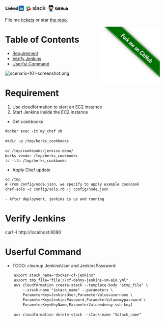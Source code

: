 [![LinkedIn](https://raw.githubusercontent.com/USDevOps/mywechat-slack-group/master/images/linkedin.png)](https://www.linkedin.com/in/dennyzhang001) [![Slack](https://raw.githubusercontent.com/USDevOps/mywechat-slack-group/master/images/slack.png)](https://www.dennyzhang.com/slack) [![Github](https://raw.githubusercontent.com/USDevOps/mywechat-slack-group/master/images/github.png)](https://github.com/DennyZhang)

File me [tickets](https://github.com/DennyZhang/chef-study/issues) or star [the repo](https://github.com/DennyZhang/chef-study).

<a href="https://github.com/DennyZhang?tab=followers"><img align="right" width="200" height="183" src="https://raw.githubusercontent.com/USDevOps/mywechat-slack-group/master/images/fork_github.png" /></a>

Table of Contents
=================

   * [Requirement](#requirement)
   * [Verify Jenkins](#verify-jenkins)
   * [Userful Command](#userful-command)

![scenario-101-screenshot.png](../images/scenario-101-screenshot.png)

# Requirement

1. Use cloudformation to start an EC2 instance
2. Start Jenkins inside the EC2 instance
- Get cookbooks
```
docker exec -it my_chef sh

mkdir -p /tmp/berks_cookbooks

cd /tmp/cookbooks/jenkins-demo/
berks vendor /tmp/berks_cookbooks
ls -lth /tmp/berks_cookbooks
```

- Apply Chef update
```
cd /tmp
# From config/node.json, we specify to apply example cookbook
chef-solo -c config/solo.rb -j config/node.json

- After deployment, jenkins is up and running
```

# Verify Jenkins
curl -I http://localhost:8080

# Userful Command
- TODO: cleanup JenkinsUser and JenkinsPassword
```
    export stack_name="docker-cf-jenkins"
    export tmp_file="file://cf-denny-jenkins-vm-aio.yml"
    aws cloudformation create-stack --template-body "$tmp_file" \
        --stack-name "$stack_name" --parameters \
        ParameterKey=JenkinsUser,ParameterValue=username \
        ParameterKey=JenkinsPassword,ParameterValue=mypassword \
        ParameterKey=KeyName,ParameterValue=denny-ssh-key1

    aws cloudformation delete-stack --stack-name "$stack_name"
```
